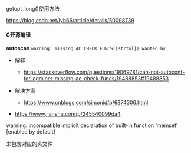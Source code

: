getopt_long()使用方法

https://blog.csdn.net/lyh66/article/details/50098739



#### C开源编译

**autoscan**
`warning: missing AC_CHECK_FUNCS([strtol]) wanted by`

* 解释
  * https://stackoverflow.com/questions/19069781/can-not-autoconf-for-cgminer-missing-ac-check-funcs/19488853#19488853

* 解决方案
  * https://www.cnblogs.com/simonid/p/6374306.html


* https://www.jianshu.com/p/245540099da4


warning: incompatible implicit declaration of built-in function ‘memset’ [enabled by default]

未包含对应的头文件
